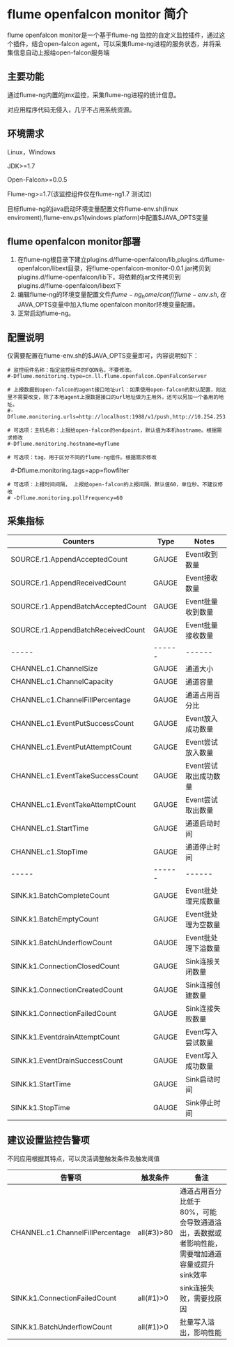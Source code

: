 # flume openfalcon monitor 简介
flume openfalcon monitor是一个基于flume-ng 监控的自定义监控插件，通过这个插件，结合open-falcon agent，可以采集flume-ng进程的服务状态，并将采集信息自动上报给open-falcon服务端

## 主要功能

通过flume-ng内置的jmx监控，采集flume-ng进程的统计信息。

对应用程序代码无侵入，几乎不占用系统资源。

## 环境需求

Linux，Windows

JDK>=1.7

Open-Falcon>=0.0.5

Flume-ng>=1.7(该监控组件仅在flume-ng1.7 测试过)

目标flume-ng的java启动环境变量配置文件flume-env.sh(linux enviroment),flume-env.ps1(windows platform)中配置$JAVA_OPTS变量

## flume openfalcon monitor部署

1. 在flume-ng根目录下建立plugins.d/flume-openfalcon/lib,plugins.d/flume-openfalcon/libext目录，将flume-openfalcon-monitor-0.0.1.jar拷贝到plugins.d/flume-openfalcon/lib下，将依赖的jar文件拷贝到plugins.d/flume-openfalcon/libext下
2. 编辑flume-ng的环境变量配置文件$flume-ng_home/conf/flume-env.sh,在$JAVA_OPTS变量中加入flume openfalcon monitor环境变量配置。
3. 正常启动flume-ng。	

## 配置说明
仅需要配置在flume-env.sh的$JAVA_OPTS变量即可，内容说明如下：

    # 监控组件名称：指定监控组件的FQDN名，不要修改。
    #-Dflume.monitoring.type=cn.ll.flume.openfalcon.OpenFalconServer
     
    # 上报数据到open-falcon的agent接口地址url：如果使用open-falcon的默认配置，则这里不需要改变，除了本地agent上报数据接口的url地址做为主用外，还可以另加一个备用的地址。
    #-Dflume.monitoring.urls=http://localhost:1988/v1/push,http://10.254.253.210:1988/v1/push
    
    # 可选项：主机名称：上报给open-falcon的endpoint，默认值为本机hostname。根据需求修改
    #-Dflume.monitoring.hostname=myflume
    
    # 可选项：tag，用于区分不同的flume-ng组件。根据需求修改
    #-Dflume.monitoring.tags=app=flowfilter
    
    # 可选项：上报时间间隔， 上报给open-falcon的上报间隔，默认值60，单位秒。不建议修改   
    # -Dflume.monitoring.pollFrequency=60  



## 采集指标

|  Counters |  Type |  Notes| 
| -----| ------| ------| 
| SOURCE.r1.AppendAcceptedCount |  GAUGE  |  Event收到数量  | 
| SOURCE.r1.AppendReceivedCount |  GAUGE  |  Event接收数量  | 
| SOURCE.r1.AppendBatchAcceptedCount |  GAUGE  |  Event批量收到数量  | 
| SOURCE.r1.AppendBatchReceivedCount  |  GAUGE  |  Event批量接收数量  | 
| -----| ------| ------|
| CHANNEL.c1.ChannelSize  |  GAUGE  | 通道大小  | 
| CHANNEL.c1.ChannelCapacity |  GAUGE  | 通道容量  | 
| CHANNEL.c1.ChannelFillPercentage |  GAUGE  | 通道占用百分比  | 
| CHANNEL.c1.EventPutSuccessCount |  GAUGE  |  Event放入成功数量  | 
| CHANNEL.c1.EventPutAttemptCount |  GAUGE  |  Event尝试放入数量  | 
| CHANNEL.c1.EventTakeSuccessCount  |  GAUGE  |  Event尝试取出成功数量  | 
| CHANNEL.c1.EventTakeAttemptCount   |  GAUGE  |  Event尝试取出数量  | 
| CHANNEL.c1.StartTime  |  GAUGE  |  通道启动时间  | 
| CHANNEL.c1.StopTime   |  GAUGE  |  通道停止时间  | 
| -----| ------| ------|
| SINK.k1.BatchCompleteCount |  GAUGE  |  Event批处理完成数量  | 
| SINK.k1.BatchEmptyCount |  GAUGE  |  Event批处理为空数量  | 
| SINK.k1.BatchUnderflowCount |  GAUGE  |  Event批处理下溢数量  | 
| SINK.k1.ConnectionClosedCount |  GAUGE  |  Sink连接关闭数量  | 
| SINK.k1.ConnectionCreatedCount  |  GAUGE  |  Sink连接创建数量  | 
| SINK.k1.ConnectionFailedCount  |  GAUGE  |  Sink连接失败数量  | 
| SINK.k1.EventdrainAttemptCount  |  GAUGE  |  Event写入尝试数量  | 
| SINK.k1.EventDrainSuccessCount |  GAUGE  |  Event写入成功数量  | 
| SINK.k1.StartTime  |  GAUGE  |  Sink启动时间  | 
| SINK.k1.StopTime  |  GAUGE  |  Sink停止时间  | 

## 建议设置监控告警项

不同应用根据其特点，可以灵活调整触发条件及触发阈值

|  告警项 |  触发条件 |  备注|
| -----| ------| ------|
|  CHANNEL.c1.ChannelFillPercentage  |  all(#3)>80  |  通道占用百分比低于80%，可能会导致通道溢出，丢数据或者影响性能，需要增加通道容量或提升sink效率  | 
|  SINK.k1.ConnectionFailedCount  |  all(#1)>0  |  sink连接失败，需要找原因  |
|  SINK.k1.BatchUnderflowCount |  all(#1)>0  |  批量写入溢出，影响性能  |
